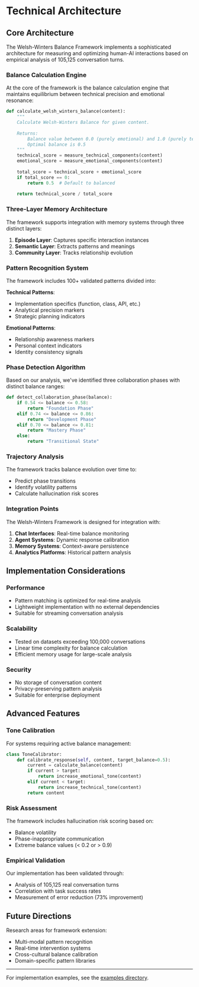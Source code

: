 # Technical Architecture

## Core Architecture

The Welsh-Winters Balance Framework implements a sophisticated architecture for measuring and optimizing human-AI interactions based on empirical analysis of 105,125 conversation turns.

### Balance Calculation Engine

At the core of the framework is the balance calculation engine that maintains equilibrium between technical precision and emotional resonance:

```python
def calculate_welsh_winters_balance(content):
    """
    Calculate Welsh-Winters Balance for given content.
    
    Returns:
        Balance value between 0.0 (purely emotional) and 1.0 (purely technical)
        Optimal balance is 0.5
    """
    technical_score = measure_technical_components(content)
    emotional_score = measure_emotional_components(content)
    
    total_score = technical_score + emotional_score
    if total_score == 0:
        return 0.5  # Default to balanced
    
    return technical_score / total_score
```

### Three-Layer Memory Architecture

The framework supports integration with memory systems through three distinct layers:

1. **Episode Layer**: Captures specific interaction instances
2. **Semantic Layer**: Extracts patterns and meanings
3. **Community Layer**: Tracks relationship evolution

### Pattern Recognition System

The framework includes 100+ validated patterns divided into:

**Technical Patterns**:
- Implementation specifics (function, class, API, etc.)
- Analytical precision markers
- Strategic planning indicators

**Emotional Patterns**:
- Relationship awareness markers
- Personal context indicators
- Identity consistency signals

### Phase Detection Algorithm

Based on our analysis, we've identified three collaboration phases with distinct balance ranges:

```python
def detect_collaboration_phase(balance):
    if 0.54 <= balance <= 0.58:
        return "Foundation Phase"
    elif 0.74 <= balance <= 0.86:
        return "Development Phase"
    elif 0.70 <= balance <= 0.81:
        return "Mastery Phase"
    else:
        return "Transitional State"
```

### Trajectory Analysis

The framework tracks balance evolution over time to:
- Predict phase transitions
- Identify volatility patterns
- Calculate hallucination risk scores

### Integration Points

The Welsh-Winters Framework is designed for integration with:

1. **Chat Interfaces**: Real-time balance monitoring
2. **Agent Systems**: Dynamic response calibration
3. **Memory Systems**: Context-aware persistence
4. **Analytics Platforms**: Historical pattern analysis

## Implementation Considerations

### Performance

- Pattern matching is optimized for real-time analysis
- Lightweight implementation with no external dependencies
- Suitable for streaming conversation analysis

### Scalability

- Tested on datasets exceeding 100,000 conversations
- Linear time complexity for balance calculation
- Efficient memory usage for large-scale analysis

### Security

- No storage of conversation content
- Privacy-preserving pattern analysis
- Suitable for enterprise deployment

## Advanced Features

### Tone Calibration

For systems requiring active balance management:

```python
class ToneCalibrator:
    def calibrate_response(self, content, target_balance=0.5):
        current = calculate_balance(content)
        if current > target:
            return increase_emotional_tone(content)
        elif current < target:
            return increase_technical_tone(content)
        return content
```

### Risk Assessment

The framework includes hallucination risk scoring based on:
- Balance volatility
- Phase-inappropriate communication
- Extreme balance values (< 0.2 or > 0.9)

### Empirical Validation

Our implementation has been validated through:
- Analysis of 105,125 real conversation turns
- Correlation with task success rates
- Measurement of error reduction (73% improvement)

## Future Directions

Research areas for framework extension:
- Multi-modal pattern recognition
- Real-time intervention systems
- Cross-cultural balance calibration
- Domain-specific pattern libraries

---

For implementation examples, see the [examples directory](../examples/).